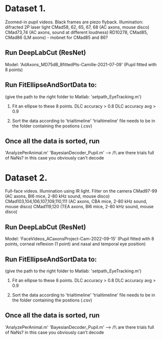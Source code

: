 # Dataset 1.
Zoomed-in pupil videos. Black frames are piezo flyback.
Illumination: difracted 2P laser light
CMad58, 62, 65, 67, 68 (AC axons, mouse disco)
CMad73,74 (AC axons, sound at different loudness)
RD10278, CMad85, CMad86 (LM axons) - mobnet for CMad85 and 86?

## Run DeepLabCut (ResNet)
Model: 'AdAxons_MD75dB_8fittedPts-Camille-2021-07-09'
(Pupil fitted with 8 points)

## Run FitEllipseAndSortData to:
(give the path to the right folder to Matlab: 'setpath_EyeTracking.m')

1) Fit an ellipse to these 8 points. 
DLC accuracy > 0.8
DLC accuracy avg > 0.9

2) Sort the data according to 'trialtimeline'
'trialtimeline' file needs to be in the folder containing the postions (.csv)

## Once all the data is sorted, run 
'AnalyzePerAnimal.m'
'BayesianDecoder_Pupil.m' --> /!\ are there trials full of NaNs? in this case you obviously can't decode

# Dataset 2.
Full-face videos.
Illumination using IR light. Filter on the camera
CMad97-99 (AC axons, Bl6 mice, 2-80 kHz sound, mouse disco)
CMad103,104,106,107,109,110,111 (AC axons, CBA mice, 2-80 kHz sound, mouse disco)
CMad119,120 (TEA axons, Bl6 mice, 2-80 kHz sound, mouse disco)

## Run DeepLabCut (ResNet)
Model: 'FaceVideos_ACaxonsProject-Cam-2022-09-15'
(Pupil fitted with 8 points, corneal reflexion (1 point) and nasal and temporal eye position)

## Run FitEllipseAndSortData to:
(give the path to the right folder to Matlab: 'setpath_EyeTracking.m')

1) Fit an ellipse to these 8 points. 
DLC accuracy > 0.8
DLC accuracy avg > 0.9

2) Sort the data according to 'trialtimeline'
'trialtimeline' file needs to be in the folder containing the postions (.csv)

## Once all the data is sorted, run 
'AnalyzePerAnimal.m'
'BayesianDecoder_Pupil.m' --> /!\ are there trials full of NaNs? in this case you obviously can't decode
